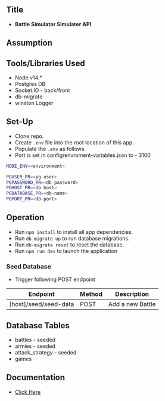 ## Title

- <b> Battle Simulator Simulater API </b>

## Assumption

## Tools/Libraries Used

- Node v14.\*
- Postgres DB
- Socket.IO - back/front
- db-migrate
- winston Logger

## Set-Up

- Clone repo.
- Create `.env` file into the root location of this app.
- Populate the `.env` as follows.
- Port is set in config/envroment-variables.json to - 3100

```bash
NODE_ENV=<environment>

PGUSER_PR=<pg user>
PGPASSWORD_PR=<db password>
PGHOST_PR=<db host>
PGDATABASE_PR=<db-name>
PGPORT_PR=<db-port>
```

## Operation

- Run `npm install` to install all app dependencies.
- Run `db-migrate up` to run database migrations.
- Run `db-migrate reset` to reset the database.
- Run `npm run dev` to launch the application

### Seed Database

- Trigger following POST endpoint

| Endpoint                       | Method | Description      |
| ------------------------------ | ------ | ---------------- |
| [host]/seed/seed-data | POST   | Add a new Battle |

## Database Tables

- battles - seeded
- armies - seeded
- attack_strategy - seeded
- games

## Documentation

- [Click Here](./doc/index.doc.md)
